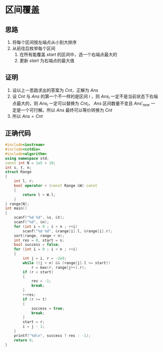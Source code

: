 # 区间覆盖
## 思路
1. 将每个区间按左端点从小到大排序
2. 从前往后枚举每个区间
   1. 在所有能覆盖 $start$ 的区间中，选一个右端点最大的
   2. 更新 $start$ 为右端点的最大值
## 证明
1. 设以上一思路求出的答案为 $Cnt$，正解为 $Ans$
2. 设 $Cnt$ 与 $Ans$ 的第一个不一样的是区间 $i$ ，则 $Ans_i$ 一定不是当前状态下右端点最大的，则 $Ans_i$ 一定可以替换为 $Cnt_i$， $Ans$ 区间数量不变且 $Ans{'}_{new}$ 一定是一个可行解。所以 $Ans$ 最终可以等价转换为  $Cnt$
3. 所以 $Ans = Cnt$
## 正确代码
```cpp
#include<iostream>
#include<cstdio>
#include<algorithm>
using namespace std;
const int N = 1e5 + 10;
int s, t, n;
struct Range
{
	int l, r;
	bool operator < (const Range &W) const
	{
		return l < W.l;
	}
} range[N];
int main()
{
	scanf("%d %d", &s, &t);
	scanf("%d", &n);
	for (int i = 0 ; i < n ; ++i)
		scanf("%d %d", &range[i].l, &range[i].r);
	sort(range, range + n);
	int res = 0, start = s;
	bool success = false;
	for (int i = 0 ; i < n ; ++i)
	{
		int j = i, r = -2e9;
		while ((j < n) && (range[j].l <= start))
			r = max(r, range[j++].r);
		if (r < start)
		{
			res = -1;
			break;
		}
		++res;
		if (r >= t)
		{
			success = true;
			break;
		}
		start = r;
		i = j - 1;
	}
	printf("%d\n", success ? res : -1);
	return 0;
}
```
